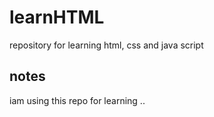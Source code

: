 # learnHTML
repository for learning html, css and java script

## notes 
iam using this repo for learning .. 
